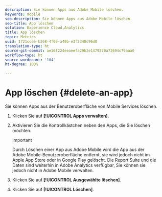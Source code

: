 ```yaml
---
description: Sie können Apps aus Adobe Mobile löschen.
keywords: mobile
seo-description: Sie können Apps aus Adobe Mobile löschen.
seo-title: App löschen
solution: Experience Cloud,Analytics
title: App löschen
topic: Metrics
uuid: 1721cce5-b368-4f05-a40b-e3f2348d96d8
translation-type: ht
source-git-commit: ae16f224eeaeefa29b2e1479270a72694c79aaa0
workflow-type: ht
source-wordcount: '104'
ht-degree: 100%

---
```



# App löschen {#delete-an-app}

Sie können Apps aus der Benutzeroberfläche von Mobile Services löschen.

1. Klicken Sie auf **[!UICONTROL Apps verwalten]**.
1. Aktivieren Sie die Kontrollkästchen neben den Apps, die Sie löschen möchten.

   >[!IMPORTANT]
   >
   >Durch Löschen einer App aus Adobe Mobile wird die App aus der Adobe Mobile-Benutzeroberfläche entfernt, sie wird jedoch nicht im Apple App Store oder in Google Play gelöscht. Die Report Suite und die Daten sind weiterhin in Adobe Analytics verfügbar, Sie können sie jedoch nicht in Adobe Mobile verwalten.

1. Klicken Sie auf **[!UICONTROL Ausgewählte löschen]**.
1. Klicken Sie auf **[!UICONTROL Löschen]**.
